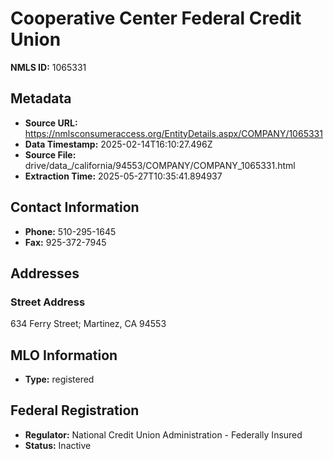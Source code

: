 # Cooperative Center Federal Credit Union

**NMLS ID:** 1065331

## Metadata
- **Source URL:** https://nmlsconsumeraccess.org/EntityDetails.aspx/COMPANY/1065331
- **Data Timestamp:** 2025-02-14T16:10:27.496Z
- **Source File:** drive/data_/california/94553/COMPANY/COMPANY_1065331.html
- **Extraction Time:** 2025-05-27T10:35:41.894937

## Contact Information
- **Phone:** 510-295-1645
- **Fax:** 925-372-7945

## Addresses
### Street Address
634 Ferry Street; Martinez, CA 94553

## MLO Information
- **Type:** registered

## Federal Registration
- **Regulator:** National Credit Union Administration - Federally Insured
- **Status:** Inactive
